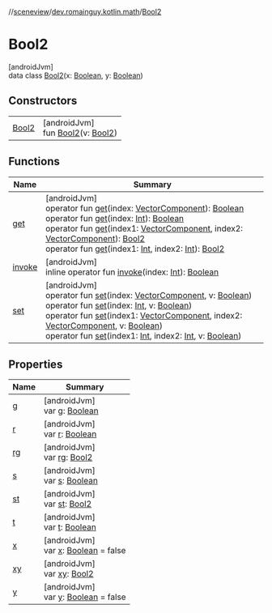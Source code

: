 //[sceneview](../../../index.md)/[dev.romainguy.kotlin.math](../index.md)/[Bool2](index.md)

# Bool2

[androidJvm]\
data class [Bool2](index.md)(x: [Boolean](https://kotlinlang.org/api/latest/jvm/stdlib/kotlin/-boolean/index.html), y: [Boolean](https://kotlinlang.org/api/latest/jvm/stdlib/kotlin/-boolean/index.html))

## Constructors

| | |
|---|---|
| [Bool2](-bool2.md) | [androidJvm]<br>fun [Bool2](-bool2.md)(v: [Bool2](index.md)) |

## Functions

| Name | Summary |
|---|---|
| [get](get.md) | [androidJvm]<br>operator fun [get](get.md)(index: [VectorComponent](../-vector-component/index.md)): [Boolean](https://kotlinlang.org/api/latest/jvm/stdlib/kotlin/-boolean/index.html)<br>operator fun [get](get.md)(index: [Int](https://kotlinlang.org/api/latest/jvm/stdlib/kotlin/-int/index.html)): [Boolean](https://kotlinlang.org/api/latest/jvm/stdlib/kotlin/-boolean/index.html)<br>operator fun [get](get.md)(index1: [VectorComponent](../-vector-component/index.md), index2: [VectorComponent](../-vector-component/index.md)): [Bool2](index.md)<br>operator fun [get](get.md)(index1: [Int](https://kotlinlang.org/api/latest/jvm/stdlib/kotlin/-int/index.html), index2: [Int](https://kotlinlang.org/api/latest/jvm/stdlib/kotlin/-int/index.html)): [Bool2](index.md) |
| [invoke](invoke.md) | [androidJvm]<br>inline operator fun [invoke](invoke.md)(index: [Int](https://kotlinlang.org/api/latest/jvm/stdlib/kotlin/-int/index.html)): [Boolean](https://kotlinlang.org/api/latest/jvm/stdlib/kotlin/-boolean/index.html) |
| [set](set.md) | [androidJvm]<br>operator fun [set](set.md)(index: [VectorComponent](../-vector-component/index.md), v: [Boolean](https://kotlinlang.org/api/latest/jvm/stdlib/kotlin/-boolean/index.html))<br>operator fun [set](set.md)(index: [Int](https://kotlinlang.org/api/latest/jvm/stdlib/kotlin/-int/index.html), v: [Boolean](https://kotlinlang.org/api/latest/jvm/stdlib/kotlin/-boolean/index.html))<br>operator fun [set](set.md)(index1: [VectorComponent](../-vector-component/index.md), index2: [VectorComponent](../-vector-component/index.md), v: [Boolean](https://kotlinlang.org/api/latest/jvm/stdlib/kotlin/-boolean/index.html))<br>operator fun [set](set.md)(index1: [Int](https://kotlinlang.org/api/latest/jvm/stdlib/kotlin/-int/index.html), index2: [Int](https://kotlinlang.org/api/latest/jvm/stdlib/kotlin/-int/index.html), v: [Boolean](https://kotlinlang.org/api/latest/jvm/stdlib/kotlin/-boolean/index.html)) |

## Properties

| Name | Summary |
|---|---|
| [g](g.md) | [androidJvm]<br>var [g](g.md): [Boolean](https://kotlinlang.org/api/latest/jvm/stdlib/kotlin/-boolean/index.html) |
| [r](r.md) | [androidJvm]<br>var [r](r.md): [Boolean](https://kotlinlang.org/api/latest/jvm/stdlib/kotlin/-boolean/index.html) |
| [rg](rg.md) | [androidJvm]<br>var [rg](rg.md): [Bool2](index.md) |
| [s](s.md) | [androidJvm]<br>var [s](s.md): [Boolean](https://kotlinlang.org/api/latest/jvm/stdlib/kotlin/-boolean/index.html) |
| [st](st.md) | [androidJvm]<br>var [st](st.md): [Bool2](index.md) |
| [t](t.md) | [androidJvm]<br>var [t](t.md): [Boolean](https://kotlinlang.org/api/latest/jvm/stdlib/kotlin/-boolean/index.html) |
| [x](x.md) | [androidJvm]<br>var [x](x.md): [Boolean](https://kotlinlang.org/api/latest/jvm/stdlib/kotlin/-boolean/index.html) = false |
| [xy](xy.md) | [androidJvm]<br>var [xy](xy.md): [Bool2](index.md) |
| [y](y.md) | [androidJvm]<br>var [y](y.md): [Boolean](https://kotlinlang.org/api/latest/jvm/stdlib/kotlin/-boolean/index.html) = false |
